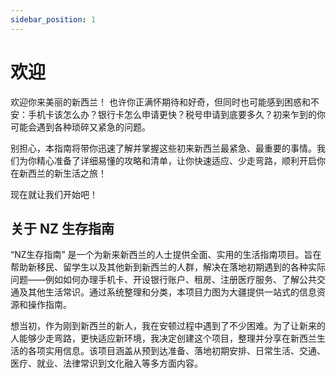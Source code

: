 ```yaml
---
sidebar_position: 1
---
```


# 欢迎

欢迎你来美丽的新西兰！
也许你正满怀期待和好奇，但同时也可能感到困惑和不安：手机卡该怎么办？银行卡怎么申请更快？税号申请到底要多久？初来乍到的你可能会遇到各种琐碎又紧急的问题。

别担心，本指南将带你迅速了解并掌握这些初来新西兰最紧急、最重要的事情。我们为你精心准备了详细易懂的攻略和清单，让你快速适应、少走弯路，顺利开启你在新西兰的新生活之旅！

现在就让我们开始吧！

## 关于 NZ 生存指南

“NZ生存指南” 是一个为新来新西兰的人士提供全面、实用的生活指南项目。旨在帮助新移民、留学生以及其他新到新西兰的人群，解决在落地初期遇到的各种实际问题——例如如何办理手机卡、开设银行账户、租房、注册医疗服务、了解公共交通及其他生活常识。通过系统整理和分类，本项目力图为大疆提供一站式的信息资源和操作指南。

想当初，作为刚到新西兰的新人，我在安顿过程中遇到了不少困难。为了让新来的人能够少走弯路，更快适应新环境，我决定创建这个项目，整理并分享在新西兰生活的各项实用信息。该项目涵盖从预到达准备、落地初期安排、日常生活、交通、医疗、就业、法律常识到文化融入等多方面内容。